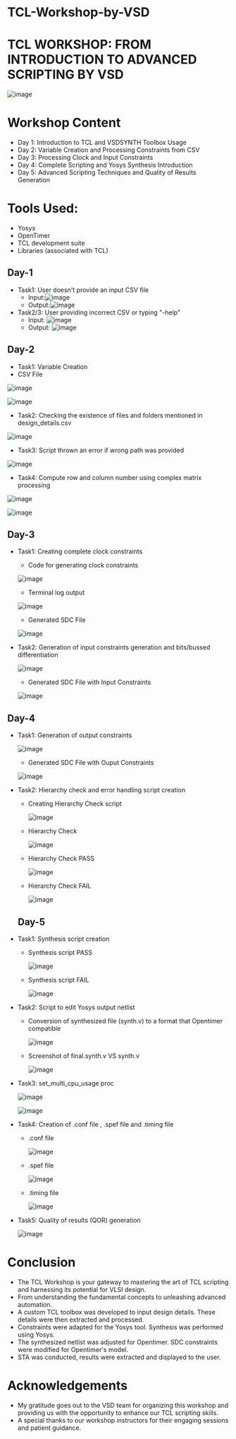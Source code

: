 # TCL-Workshop-by-VSD
# TCL WORKSHOP: FROM INTRODUCTION TO ADVANCED SCRIPTING BY VSD

![image](https://github.com/aryavivek/TCL-Workshop-by-VSD/blob/main/Workshop%20Scripts/TCL-Workshop1-2048x1448.jpg?raw=true)

# Workshop Content
- Day 1: Introduction to TCL and VSDSYNTH Toolbox Usage
- Day 2: Variable Creation and Processing Constraints from CSV
- Day 3: Processing Clock and Input Constraints
- Day 4: Complete Scripting and Yosys Synthesis Introduction
- Day 5: Advanced Scripting Techniques and Quality of Results Generation

# Tools Used:
- Yosys
- OpenTimer
- TCL development suite
- Libraries (associated with TCL)

## Day-1
- Task1: User doesn't provide an input CSV file
   - Input:![image](https://github.com/aryavivek/TCL-Workshop-by-VSD/blob/main/Workshop%20Scripts/Day%201/Screenshot%202023-08-23%20113033.png?raw=true)
   - Output:![image](https://github.com/aryavivek/TCL-Workshop-by-VSD/blob/main/Workshop%20Scripts/Day%201/Screenshot%202023-08-23%20220231.png?raw=true)
- Task2/3: User providing incorrect CSV or typing "-help"
   - Input: ![image](https://github.com/aryavivek/TCL-Workshop-by-VSD/blob/main/Workshop%20Scripts/Day%201/Screenshot%202023-08-23%20220811.png?raw=true)
   - Output: ![image](https://github.com/aryavivek/TCL-Workshop-by-VSD/blob/main/Workshop%20Scripts/Day%201/Screenshot%202023-08-23%20220539.png?raw=true)

## Day-2
- Task1: Variable Creation
- CSV File
  
 ![image](https://github.com/aryavivek/TCL-Workshop-by-VSD/blob/main/Workshop%20Scripts/Day2/csv%20file.png)
 
 ![image](https://github.com/aryavivek/TCL-Workshop-by-VSD/blob/main/Workshop%20Scripts/Day2/task1.png)
 
- Task2: Checking the existence of files and folders mentioned in design_details.csv
  
 ![image](https://github.com/aryavivek/TCL-Workshop-by-VSD/blob/main/Workshop%20Scripts/Day2/task2.png)
 
- Task3: Script thrown an error if wrong path was provided
  
 ![image](https://github.com/aryavivek/TCL-Workshop-by-VSD/blob/main/Workshop%20Scripts/Day2/task3.png)
 
- Task4: Compute row and column number using complex matrix processing

 ![image](https://github.com/aryavivek/TCL-Workshop-by-VSD/blob/main/Workshop%20Scripts/Day2/task4.png)
 
 ![image](https://github.com/aryavivek/TCL-Workshop-by-VSD/blob/main/Workshop%20Scripts/Day2/task4_1.png)

## Day-3

- Task1: Creating complete clock constraints

  - Code for generating clock constraints
    
   ![image](https://github.com/aryavivek/TCL-Workshop-by-VSD/blob/main/Workshop%20Scripts/Day3/input%20code.png)

  - Terminal log output

   ![image](https://github.com/aryavivek/TCL-Workshop-by-VSD/blob/main/Workshop%20Scripts/Day3/day3_task1.png)
  
  - Generated SDC File

   ![image](https://github.com/aryavivek/TCL-Workshop-by-VSD/blob/main/Workshop%20Scripts/Day3/SDC%20file.png)
  
- Task2: Generation of input constraints generation and bits/bussed differentiation

   ![image](https://github.com/aryavivek/TCL-Workshop-by-VSD/blob/main/Workshop%20Scripts/Day3/day3_task2.png)

  - Generated SDC File with Input Constraints

   ![image](https://github.com/aryavivek/TCL-Workshop-by-VSD/blob/main/Workshop%20Scripts/Day3/input_delay.png)

## Day-4

- Task1: Generation of output constraints

   ![image](https://github.com/aryavivek/TCL-Workshop-by-VSD/blob/main/Workshop%20Scripts/Day4/day4_task1.png)

  - Generated SDC File with Ouput Constraints

   ![image](https://github.com/aryavivek/TCL-Workshop-by-VSD/blob/main/Workshop%20Scripts/Day4/output%20delay.png)

- Task2:  Hierarchy check and error handling script creation

  - Creating Hierarchy Check script

     ![image](https://github.com/aryavivek/TCL-Workshop-by-VSD/blob/main/Workshop%20Scripts/Day4/creating_hierarchy.png)

  - Hierarchy Check

    ![image](https://github.com/aryavivek/TCL-Workshop-by-VSD/blob/main/Workshop%20Scripts/Day4/hierarchy%20check.png)
  
   - Hierarchy Check PASS

      ![image](https://github.com/aryavivek/TCL-Workshop-by-VSD/blob/main/Workshop%20Scripts/Day4/hierarchy%20Check%20PASS.png)
     
    - Hierarchy Check FAIL

      ![image](https://github.com/aryavivek/TCL-Workshop-by-VSD/blob/main/Workshop%20Scripts/Day4/hierarchy%20Check%20fail.png)

  ## Day-5

- Task1: Synthesis script creation

   - Synthesis script PASS

     ![image](https://github.com/aryavivek/TCL-Workshop-by-VSD/blob/main/Workshop%20Scripts/Day5/Synthesis%20Pass.png)

  - Synthesis script FAIL

     ![image](https://github.com/aryavivek/TCL-Workshop-by-VSD/blob/main/Workshop%20Scripts/Day5/Synthesis%20FAIL.png)

- Task2: Script to edit Yosys output netlist
   - Conversion of synthesized file (synth.v) to a format that Opentimer compatible
     
     ![image](https://github.com/aryavivek/TCL-Workshop-by-VSD/blob/main/Workshop%20Scripts/Day5/day5_task2.png)
     
   - Screenshot of final.synth.v VS synth.v
     
     ![image](https://github.com/aryavivek/TCL-Workshop-by-VSD/blob/main/Workshop%20Scripts/Day5/final.synth.v%20vs%20.synth.v.png)

- Task3: set_multi_cpu_usage proc

   ![image](https://github.com/aryavivek/TCL-Workshop-by-VSD/blob/main/Workshop%20Scripts/Day5/set_multi_cpu%20proc.png)

   ![image](https://github.com/aryavivek/TCL-Workshop-by-VSD/blob/main/Workshop%20Scripts/Day5/test_tcl.png)

- Task4: Creation of .conf file , .spef file and .timing file

  - .conf file
  
     ![image](https://github.com/aryavivek/TCL-Workshop-by-VSD/blob/main/Workshop%20Scripts/Day5/conf%20file.png)
     
  - .spef file
    
     ![image](https://github.com/aryavivek/TCL-Workshop-by-VSD/blob/main/Workshop%20Scripts/Day5/spef_file.png)
    
  - .timing file
 
     ![image](https://github.com/aryavivek/TCL-Workshop-by-VSD/blob/main/Workshop%20Scripts/Day5/timing%20file.png)

 - Task5: Quality of results (QOR) generation

     ![image](https://github.com/aryavivek/TCL-Workshop-by-VSD/blob/main/Workshop%20Scripts/Day5/QOR.png)

# Conclusion
   - The TCL Workshop is your gateway to mastering the art of TCL scripting and harnessing its potential for VLSI design.
   - From understanding the fundamental concepts to unleashing advanced automation.
   - A custom TCL toolbox was developed to input design details. These details were then extracted and processed.
   - Constraints were adapted for the Yosys tool. Synthesis was performed using Yosys.
   - The synthesized netlist was adjusted for Opentimer. SDC constraints were modified for Opentimer's model.
   - STA was conducted, results were extracted and displayed to the user.
  
# Acknowledgements
   - My gratitude goes out to the VSD team for organizing this workshop and providing us with the opportunity to enhance our TCL scripting skills.
   - A special thanks to our workshop instructors for their engaging sessions and patient guidance.
